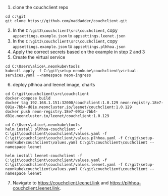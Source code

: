 1. clone the couchclient repo
```
cd c:\git
git clone https://github.com/maddadder/couchclient.git
```
2. In the `C:\git3\couchclient\src\couchclient`, copy `appsettings.example.json` to `appsettings.leenet.json`
3. In the `C:\git3\couchclient\src\couchclient`, copy `appsettings.example.json` to `appsettings.plhhoa.json`
4. Apply the correct secrets based on the example in step 2 and 3
5. Create the virtual service
```
cd C:\Users\alice\.neonkube\tools
kubectl apply -f C:\git\setup-neonkube\couchclient\virtual-services.yaml --namespace neon-ingress
```
6. deploy plhhoa and leenet image, charts 
```
cd C:\git\couchclient\src\couchclient
docker-compose build
docker tag 192.168.1.151:32000/couchclient:1.0.129 neon-registry.18e7-091a-7bb4-d81e.neoncluster.io/leenet/couchclient:1.0.129
docker push neon-registry.18e7-091a-7bb4-d81e.neoncluster.io/leenet/couchclient:1.0.129

cd C:\Users\alice\.neonkube\tools
helm install plhhoa-couchclient -f C:\git\couchclient\couchclient/values.yaml -f C:\git\couchclient\couchclient/values.plhhoa.yaml -f C:\git\setup-neonkube\couchclient\values.yaml C:\git\couchclient\couchclient --namespace leenet

helm install leenet-couchclient -f C:\git\couchclient\couchclient/values.yaml -f C:\git\couchclient\couchclient/values.leenet.yaml -f C:\git\setup-neonkube\couchclient\values.yaml C:\git\couchclient\couchclient --namespace leenet
```
7. Navigate to https://couchclient.leenet.link and https://plhhoa-couchclient.leenet.link.
